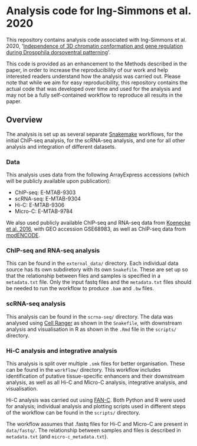 # Analysis code for Ing-Simmons et al. 2020

This repository contains analysis code associated with Ing-Simmons et al. 2020, '[Independence of 3D chromatin conformation and gene regulation during Drosophila dorsoventral patterning](https://www.biorxiv.org/content/10.1101/2020.07.07.186791v1)'.

This code is provided as an enhancement to the Methods described in the paper, in order to increase the reproducibility of our work and help interested readers understand how the analysis was carried out. Please note that while we aim for easy reproducibility, this repository contains the actual code that was developed over time and used for the analysis and may not be a fully self-contained workflow to reproduce all results in the paper. 

## Overview
The analysis is set up as several separate [Snakemake](https://snakemake.readthedocs.io/en/stable/) workflows, for the initial ChIP-seq analysis, for the scRNA-seq analysis, and one for all other analysis and integration of different datasets. 

### Data

This analysis uses data from the following ArrayExpress accessions (which will be publicly available upon publication):
* ChIP-seq: E-MTAB-9303
* scRNA-seq: E-MTAB-9304
* Hi-C: E-MTAB-9306
* Micro-C: E-MTAB-9784

We also used publicly available ChIP-seq and RNA-seq data from [Koenecke et al. 2016](https://genomebiology.biomedcentral.com/articles/10.1186/s13059-016-1057-2), with GEO accession GSE68983, as well as ChIP-seq data from [modENCODE](http://www.modencode.org/).

### ChIP-seq and RNA-seq analysis

This can be found in the `external_data/` directory. Each individual data source has its own subdiretory with its own `Snakefile`. These are set up so that the relationship between files and samples is specified in a `metadata.txt` file. Only the input fastq files and the `metadata.txt` files should be needed to run the workflow to produce `.bam` and `.bw` files. 

### scRNA-seq analysis

This analysis can be found in the `scrna-seq/` directory. The data was analysed using [Cell Ranger](https://support.10xgenomics.com/single-cell-gene-expression/software/pipelines/latest/what-is-cell-ranger) as shown in the `Snakefile`, with downstream analysis and visualisation in R as shown in the `.Rmd` file in the `scripts/` directory. 

### Hi-C analysis and integrative analysis

This analysis is split over multiple `.smk` files for better organisation. These can be found in the `workflow/` directory. This workflow includes identification of putative tissue-specific enhancers and their downstream analysis, as well as all Hi-C and Micro-C analysis, integrative analysis, and visualisation.

Hi-C analysis was carried out using [FAN-C](https://fan-c.readthedocs.io/en/latest/). Both Python and R were used for analysis; individual analysis and plotting scripts used in different steps of the workflow can be found in the `scripts/` directory. 

The workflow assumes that .fastq files for Hi-C and Micro-C are present in `data/fastq/`. The relationship between samples and files is described in `metadata.txt` (and `micro-c_metadata.txt`).

